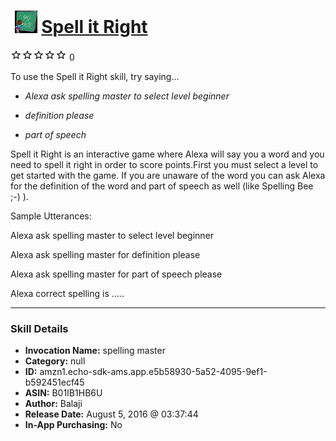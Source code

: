 # &nbsp;<img src="skill_icon" alt="Spell it Right icon" width="36"> [Spell it Right](http://alexa.amazon.com/#skills/amzn1.echo-sdk-ams.app.e5b58930-5a52-4095-9ef1-b592451ecf45)
![0 stars](../../images/ic_star_border_black_18dp_1x.png)![0 stars](../../images/ic_star_border_black_18dp_1x.png)![0 stars](../../images/ic_star_border_black_18dp_1x.png)![0 stars](../../images/ic_star_border_black_18dp_1x.png)![0 stars](../../images/ic_star_border_black_18dp_1x.png) 0

To use the Spell it Right skill, try saying...

* *Alexa ask spelling master to select level beginner*

* *definition please*

* *part of speech*

Spell it Right is an interactive game where Alexa will say you a word and you need to spell it right in order to score points.First you must select a level to get started with the game. If you are unaware of the word you can ask Alexa for the definition of the word and part of speech as well (like Spelling Bee ;-) ).


Sample Utterances:

Alexa ask spelling master to select level beginner

Alexa ask spelling master for definition please

Alexa ask spelling master for part of speech please

Alexa correct spelling is .....

***

### Skill Details

* **Invocation Name:** spelling master
* **Category:** null
* **ID:** amzn1.echo-sdk-ams.app.e5b58930-5a52-4095-9ef1-b592451ecf45
* **ASIN:** B01IB1HB6U
* **Author:** Balaji
* **Release Date:** August 5, 2016 @ 03:37:44
* **In-App Purchasing:** No
